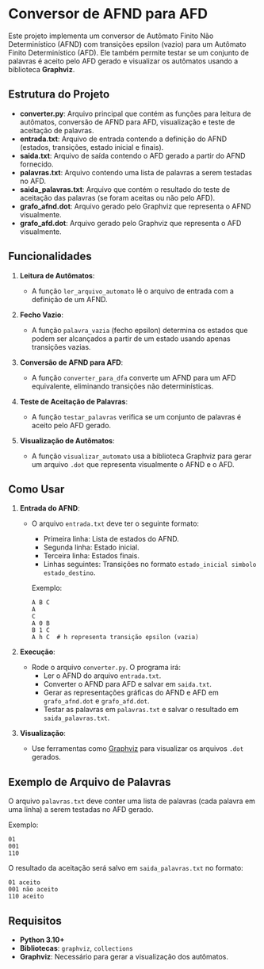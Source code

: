 # Conversor de AFND para AFD

Este projeto implementa um conversor de Autômato Finito Não Determinístico (AFND) com transições epsilon (vazio) para um Autômato Finito Determinístico (AFD). Ele também permite testar se um conjunto de palavras é aceito pelo AFD gerado e visualizar os autômatos usando a biblioteca **Graphviz**.

## Estrutura do Projeto

- **converter.py**: Arquivo principal que contém as funções para leitura de autômatos, conversão de AFND para AFD, visualização e teste de aceitação de palavras.
- **entrada.txt**: Arquivo de entrada contendo a definição do AFND (estados, transições, estado inicial e finais).
- **saida.txt**: Arquivo de saída contendo o AFD gerado a partir do AFND fornecido.
- **palavras.txt**: Arquivo contendo uma lista de palavras a serem testadas no AFD.
- **saida_palavras.txt**: Arquivo que contém o resultado do teste de aceitação das palavras (se foram aceitas ou não pelo AFD).
- **grafo_afnd.dot**: Arquivo gerado pelo Graphviz que representa o AFND visualmente.
- **grafo_afd.dot**: Arquivo gerado pelo Graphviz que representa o AFD visualmente.

## Funcionalidades

1. **Leitura de Autômatos**: 
   - A função `ler_arquivo_automato` lê o arquivo de entrada com a definição de um AFND.

2. **Fecho Vazio**:
   - A função `palavra_vazia` (fecho epsilon) determina os estados que podem ser alcançados a partir de um estado usando apenas transições vazias.

3. **Conversão de AFND para AFD**:
   - A função `converter_para_dfa` converte um AFND para um AFD equivalente, eliminando transições não determinísticas.

4. **Teste de Aceitação de Palavras**:
   - A função `testar_palavras` verifica se um conjunto de palavras é aceito pelo AFD gerado.

5. **Visualização de Autômatos**:
   - A função `visualizar_automato` usa a biblioteca Graphviz para gerar um arquivo `.dot` que representa visualmente o AFND e o AFD.

## Como Usar

1. **Entrada do AFND**:
   - O arquivo `entrada.txt` deve ter o seguinte formato:
     - Primeira linha: Lista de estados do AFND.
     - Segunda linha: Estado inicial.
     - Terceira linha: Estados finais.
     - Linhas seguintes: Transições no formato `estado_inicial simbolo estado_destino`.

     Exemplo:
     ```
     A B C
     A
     C
     A 0 B
     B 1 C
     A h C  # h representa transição epsilon (vazia)
     ```

2. **Execução**:
   - Rode o arquivo `converter.py`. O programa irá:
     - Ler o AFND do arquivo `entrada.txt`.
     - Converter o AFND para AFD e salvar em `saida.txt`.
     - Gerar as representações gráficas do AFND e AFD em `grafo_afnd.dot` e `grafo_afd.dot`.
     - Testar as palavras em `palavras.txt` e salvar o resultado em `saida_palavras.txt`.

3. **Visualização**:
   - Use ferramentas como [Graphviz](https://graphviz.org/) para visualizar os arquivos `.dot` gerados.

## Exemplo de Arquivo de Palavras

O arquivo `palavras.txt` deve conter uma lista de palavras (cada palavra em uma linha) a serem testadas no AFD gerado.

  Exemplo:
  ```
  01
  001
  110
  ```

O resultado da aceitação será salvo em `saida_palavras.txt` no formato:
  ```
  01 aceito 
  001 não aceito 
  110 aceito
  ```
## Requisitos

- **Python 3.10+**
- **Bibliotecas**: `graphviz`, `collections`
- **Graphviz**: Necessário para gerar a visualização dos autômatos.

